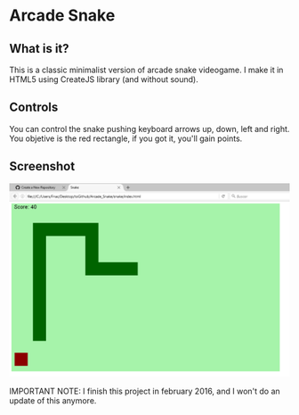 # Arcade Snake
## What is it?
This is a classic minimalist version of arcade snake videogame. I make it in HTML5 using CreateJS library (and without sound).

## Controls
You can control the snake pushing keyboard arrows up, down, left and right. You objetive is the red rectangle, if you got it, you'll gain points.

## Screenshot
![Capture1](https://raw.githubusercontent.com/sermmor/Arcade_Snake/master/Capture.png)

IMPORTANT NOTE: I finish this project in february 2016, and I won't do an update of this anymore.
